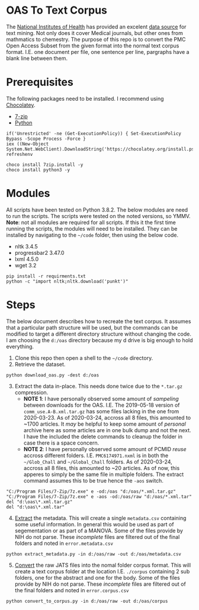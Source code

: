 # OAS To Text Corpus

The [National Institutes of Health](https://nih.gov) has provided an excelent [data source](https://www.ncbi.nlm.nih.gov/pmc/tools/textmining/) for text mining.
Not only does it cover Medical journals, but other ones from mathmatics to chemestry.
The purpose of this repo is to convert the PMC Open Access Subset from the given format into the normal text corpus format.
I.E. one document per file, one sentence per line, pargraphs have a blank line between them.

# Prerequisites

The following packages need to be installed.
I recommend using [Chocolatey](https://chocolatey.org/install).

* [7-zip](https://www.7-zip.org/)
* [Python](https://www.python.org/downloads/)

  
```{ps1}
if('Unrestricted' -ne (Get-ExecutionPolicy)) { Set-ExecutionPolicy Bypass -Scope Process -Force }
iex ((New-Object System.Net.WebClient).DownloadString('https://chocolatey.org/install.ps1'))
refreshenv

choco install 7zip.install -y
choco install python3 -y
```

# Modules

All scripts have been tested on Python 3.8.2.
The below modules are need to run the scripts.
The scripts were tested on the noted versions, so YMMV.
**Note**: not all modules are required for all scripts.
If this it the first time running the scripts, the modules will need to be installed.
They can be installed by navigating to the `~/code` folder, then using the below code.

* nltk 3.4.5
* progressbar2 3.47.0
* lxml 4.5.0
* wget 3.2

```{shell}
pip install -r requirments.txt
python -c "import nltk;nltk.download('punkt')"
```

# Steps

The below document describes how to recreate the text corpus.
It assumes that a particular path structure will be used, but the commands can be modified to target a different directory structure without changing the code.
I am choosing the `d:/oas` directory because my d drive is big enough to hold everything.

1. Clone this repo then open a shell to the `~/code` directory.
2. Retrieve the dataset.
```{shell}
python download_oas.py -dest d:/oas
``` 
3. Extract the data in-place.
   This needs done twice due to the `*.tar.gz` compression.
   * **NOTE 1**: I have personally observed some amount of _sampeling_ between downloads for the OAS.
     I.E. The 2019-05-18 version of `comm_use.A-B.xml.tar.gz` has some files lacking in the one from 2020-03-23.
     As of 2020-03-24, accross all 8 files, this amounted to ~1700 articles.
     It _may_ be helpful to keep some amount of _personal_ archive here as some articles are in one bulk dump and not the next.
     I have the included the delete commands to cleanup the folder in case there is a space concern.
   * **NOTE 2**: I have personally observed some amount of PCMID _reuse_ accross different folders.
     I.E. `PMC6174971.nxml` is in both the `~/Glob_Chall` and `~/Global_Chall` folders.
     As of 2020-03-24, accross all 8 files, this amounted to ~20 articles.
     As of now, this apperes to simply be the same file in multiple folders.
     The extract command assumes this to be true hence the `-aos` switch.
```{shell}
"C:/Program Files/7-Zip/7z.exe" e -od:/oas "d:/oas/*.xml.tar.gz"
"C:/Program Files/7-Zip/7z.exe" e -aos -od:/oas/raw "d:/oas/*.xml.tar"
del "d:\oas\*.xml.tar.gz"
del "d:\oas\*.xml.tar"
```
4. [Extract](./code/extract_metadata.py) the metadata.
   This will create a single `metadata.csv` containing some useful information.
   In general this would be used as part of segementation or as part of a MANOVA.
   Some of the files provide by NIH do not parse.
   These _incomplete_ files are filtered out of the final folders and noted in `error.metadata.csv`
```{shell}
python extract_metadata.py -in d:/oas/raw -out d:/oas/metadata.csv
```
5. [Convert](./code/convert_to_corpus.py) the raw JATS files into the nomal folder corpus format.
   This will create a text corpus folder at the location I.E. `./corpus` containing 2 sub folders, one for the abstract and one for the body.
   Some of the files provide by NIH do not parse.
   These _incomplete_ files are filtered out of the final folders and noted in `error.corpus.csv`
```{shell}
python convert_to_corpus.py -in d:/oas/raw -out d:/oas/corpus
```
